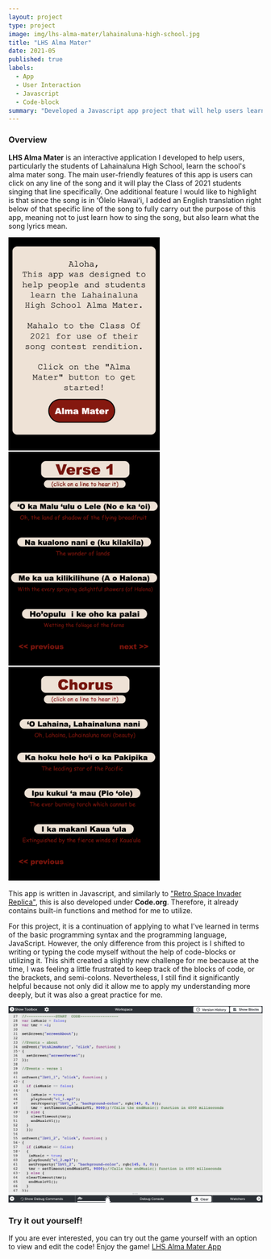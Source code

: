 ```yaml
---
layout: project
type: project
image: img/lhs-alma-mater/lahainaluna-high-school.jpg
title: "LHS Alma Mater"
date: 2021-05
published: true
labels:
  - App
  - User Interaction
  - Javascript
  - Code-block
summary: "Developed a Javascript app project that will help users learn the Lahainaluna High School's alma mater song."
---
```

### Overview
**LHS Alma Mater** is an interactive application I developed to help users, particularly the students of Lahainaluna High School, learn the school's alma mater song. The main user-friendly features of this app is users can click on any line of the song and it will play the Class of 2021 students singing that line specifically. One additional feature I would like to highlight is that since the song is in ʻŌlelo Hawaiʻi, I added an English translation right below of that specific line of the song to fully carry out the purpose of this app, meaning not to just learn how to sing the song, but also learn what the song lyrics mean.

<img width="300px" src="../img/lhs-alma-mater/am-intro.png" class="img-thumbnail" >
<img width="300px" src="../img/lhs-alma-mater/am-verse.png" class="img-thumbnail" >
<img width="300px" src="../img/lhs-alma-mater/am-chorus.png" class="img-thumbnail" >

This app is written in Javascript, and similarly to ["Retro Space Invader Replica"](https://angelaalmeron.github.io/projects/retro-space-invader.html), this is also developed under **Code.org**. Therefore, it already contains built-in functions and method for me to utilize.

For this project, it is a continuation of applying to what I've learned in terms of the basic programming syntax and the programming language, JavaScript. However, the only difference from this project is I shifted to writing or typing the code myself without the help of code-blocks or utilizing it. This shift created a slightly new challenge for me because at the time, I was feeling a little frustrated to keep track of the blocks of code, or the brackets, and semi-colons. Nevertheless, I still find it significantly helpful because not only did it allow me to apply my understanding more deeply, but it was also a great practice for me.

<img width="700px" src="../img/lhs-alma-mater/am-workspace.png" class="img-thumbnail" >

### Try it out yourself!
If you are ever interested, you can try out the game yourself with an option to view and edit the code! Enjoy the game! [LHS Alma Mater App](https://studio.code.org/projects/applab/vA4huXufMyU3RNVgLMtgHObxCiyUk9p19UHcsBO6hLQ)
